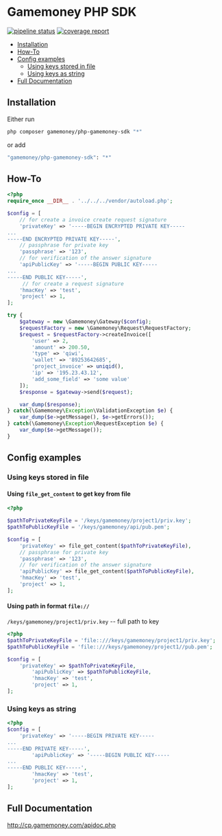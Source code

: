 # Gamemoney PHP SDK

[![pipeline status](https://git.onmoon.ru/gamemoney/gamemoney-sdk/badges/master/pipeline.svg)](https://git.onmoon.ru/gamemoney/gamemoney-sdk/commits/master) [![coverage report](https://git.onmoon.ru/gamemoney/gamemoney-sdk/badges/master/coverage.svg)](https://git.onmoon.ru/gamemoney/gamemoney-sdk/commits/master)

* [Installation](#installation)
* [How-To](#how-to)
* [Config examples](#config-examples)
    * [Using keys stored in file](#using-keys-stored-in-file)
    * [Using keys as string](#using-keys-as-string)
* [Full Documentation](#full-documentation)

## Installation

Either run

```sh
php composer gamemoney/php-gamemoney-sdk "*"
```

or add

```sh
"gamemoney/php-gamemoney-sdk": "*"
```

## How-To

```php
<?php
require_once __DIR__ . '../../../vendor/autoload.php';

$config = [
    // for create a invoice create request signature
    'privateKey' => '-----BEGIN ENCRYPTED PRIVATE KEY-----
...
-----END ENCRYPTED PRIVATE KEY-----',
    // passphrase for private key
    'passphrase' => '123',
    // for verification of the answer signature
    'apiPublicKey' => '-----BEGIN PUBLIC KEY-----
...
-----END PUBLIC KEY-----',
     // for create a request signature
    'hmacKey' => 'test',
    'project' => 1,
];

try {
    $gateway = new \Gamemoney\Gateway($config);
    $requestFactory = new \Gamemoney\Request\RequestFactory;
    $request = $requestFactory->createInvoice([
        'user' => 2,
        'amount' => 200.50,
        'type' => 'qiwi',
        'wallet' => '89253642685',
        'project_invoice' => uniqid(),
        'ip' => '195.23.43.12',
        'add_some_field' => 'some value'
    ]);
    $response = $gateway->send($request);

    var_dump($response);
} catch(\Gamemoney\Exception\ValidationException $e) {
    var_dump($e->getMessage(), $e->getErrors());
} catch(\Gamemoney\Exception\RequestException $e) {
    var_dump($e->getMessage());
}
```
## Config examples

### Using keys stored in file

#### Using `file_get_content` to get key from file
```php
<?php

$pathToPrivateKeyFile = '/keys/gamemoney/project1/priv.key';
$pathToPublicKeyFile = '/keys/gamemoney/api/pub.pem';

$config = [
    'privateKey' => file_get_content($pathToPrivateKeyFile),
    // passphrase for private key
    'passphrase' => '123',
    // for verification of the answer signature
    'apiPublicKey' => file_get_content($pathToPublicKeyFile),
    'hmacKey' => 'test',
    'project' => 1,
];
```
#### Using path in format `file://`

`/keys/gamemoney/project1/priv.key` -- full path to key

```php
<?php
$pathToPrivateKeyFile = 'file::///keys/gamemoney/project1/priv.key';
$pathToPublicKeyFile = 'file::///keys/gamemoney/project1//pub.pem';

$config = [
    'privateKey' => $pathToPrivateKeyFile,
        'apiPublicKey' => $pathToPublicKeyFile,
        'hmacKey' => 'test',
        'project' => 1,
];
```

### Using keys as string
```php
<?php
$config = [
    'privateKey' => '-----BEGIN PRIVATE KEY-----
...
-----END PRIVATE KEY-----',
        'apiPublicKey' => '-----BEGIN PUBLIC KEY-----
...
-----END PUBLIC KEY-----',
        'hmacKey' => 'test',
        'project' => 1,
];
```
## Full Documentation

http://cp.gamemoney.com/apidoc.php